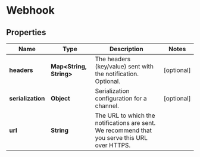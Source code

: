 
# Webhook

## Properties
Name | Type | Description | Notes
------------ | ------------- | ------------- | -------------
**headers** | **Map&lt;String, String&gt;** | The headers (key/value) sent with the notification. Optional. |  [optional]
**serialization** | **Object** | Serialization configuration for a channel. |  [optional]
**url** | **String** | The URL to which the notifications are sent. We recommend that you serve this URL over HTTPS. | 



